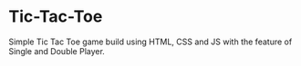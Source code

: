 # Tic-Tac-Toe
Simple Tic Tac Toe game build using HTML, CSS and JS with the feature of Single and Double Player.

